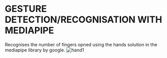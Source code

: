 # GESTURE DETECTION/RECOGNISATION WITH MEDIAPIPE
Recognises the number of fingers opned using the hands solution in the mediapipe library by google.
![hand1](https://user-images.githubusercontent.com/75056416/118684281-b5e34700-b81f-11eb-97a6-4466c04e53cb.gif)

